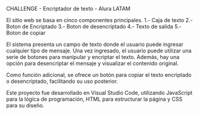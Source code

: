 CHALLENGE - Encriptador de texto - Alura LATAM

El sitio web se basa en cinco componentes principales.
1.- Caja de texto
2.- Boton de Encriptado
3.- Boton de desencriptado
4.- Texto de salida
5.- Boton de copiar

El sistema presenta un campo de texto donde el usuario puede ingresar cualquier tipo de mensaje. Una vez ingresado, el usuario puede utilizar una serie de botones para manipular y encriptar el texto. Además, hay una opción para desencriptar el mensaje y visualizar el contenido original.

Como función adicional, se ofrece un botón para copiar el texto encriptado o desencriptado, facilitando su uso posterior.

Este proyecto fue desarrollado en Visual Studio Code, utilizando JavaScript para la lógica de programación, HTML para estructurar la página y CSS para su diseño.
